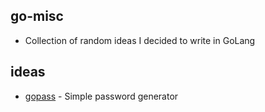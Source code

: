 ## go-misc
- Collection of random ideas I decided to write in GoLang

## ideas
- [gopass](https://github.com/scaredos/go-misc/tree/main/passgen) - Simple password generator
